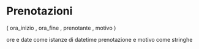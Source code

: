 # Prenotazioni
( ora_inizio , ora_fine , prenotante , motivo )

ore e date come istanze di datetime
prenotazione e motivo come stringhe
